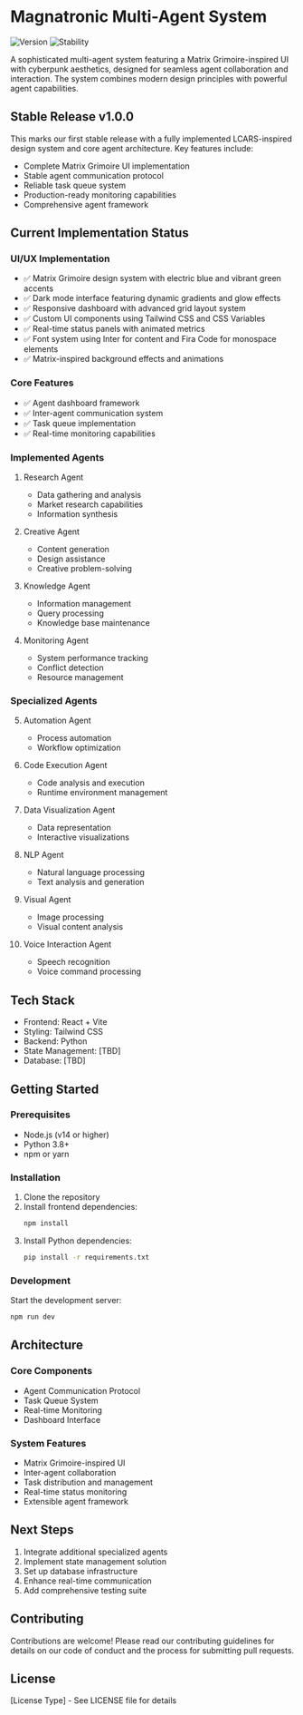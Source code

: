 # Magnatronic Multi-Agent System

![Version](https://img.shields.io/badge/version-1.0.0-blue.svg)
![Stability](https://img.shields.io/badge/stability-stable-green.svg)

A sophisticated multi-agent system featuring a Matrix Grimoire-inspired UI with cyberpunk aesthetics, designed for seamless agent collaboration and interaction. The system combines modern design principles with powerful agent capabilities.

## Stable Release v1.0.0

This marks our first stable release with a fully implemented LCARS-inspired design system and core agent architecture. Key features include:

- Complete Matrix Grimoire UI implementation
- Stable agent communication protocol
- Reliable task queue system
- Production-ready monitoring capabilities
- Comprehensive agent framework

## Current Implementation Status

### UI/UX Implementation
- ✅ Matrix Grimoire design system with electric blue and vibrant green accents
- ✅ Dark mode interface featuring dynamic gradients and glow effects
- ✅ Responsive dashboard with advanced grid layout system
- ✅ Custom UI components using Tailwind CSS and CSS Variables
- ✅ Real-time status panels with animated metrics
- ✅ Font system using Inter for content and Fira Code for monospace elements
- ✅ Matrix-inspired background effects and animations

### Core Features
- ✅ Agent dashboard framework
- ✅ Inter-agent communication system
- ✅ Task queue implementation
- ✅ Real-time monitoring capabilities

### Implemented Agents
1. Research Agent
   - Data gathering and analysis
   - Market research capabilities
   - Information synthesis

2. Creative Agent
   - Content generation
   - Design assistance
   - Creative problem-solving

3. Knowledge Agent
   - Information management
   - Query processing
   - Knowledge base maintenance

4. Monitoring Agent
   - System performance tracking
   - Conflict detection
   - Resource management

### Specialized Agents
5. Automation Agent
   - Process automation
   - Workflow optimization

6. Code Execution Agent
   - Code analysis and execution
   - Runtime environment management

7. Data Visualization Agent
   - Data representation
   - Interactive visualizations

8. NLP Agent
   - Natural language processing
   - Text analysis and generation

9. Visual Agent
   - Image processing
   - Visual content analysis

10. Voice Interaction Agent
    - Speech recognition
    - Voice command processing

## Tech Stack
- Frontend: React + Vite
- Styling: Tailwind CSS
- Backend: Python
- State Management: [TBD]
- Database: [TBD]

## Getting Started

### Prerequisites
- Node.js (v14 or higher)
- Python 3.8+
- npm or yarn

### Installation
1. Clone the repository
2. Install frontend dependencies:
   ```bash
   npm install
   ```
3. Install Python dependencies:
   ```bash
   pip install -r requirements.txt
   ```

### Development
Start the development server:
```bash
npm run dev
```

## Architecture

### Core Components
- Agent Communication Protocol
- Task Queue System
- Real-time Monitoring
- Dashboard Interface

### System Features
- Matrix Grimoire-inspired UI
- Inter-agent collaboration
- Task distribution and management
- Real-time status monitoring
- Extensible agent framework

## Next Steps
1. Integrate additional specialized agents
2. Implement state management solution
3. Set up database infrastructure
4. Enhance real-time communication
5. Add comprehensive testing suite

## Contributing
Contributions are welcome! Please read our contributing guidelines for details on our code of conduct and the process for submitting pull requests.

## License
[License Type] - See LICENSE file for details
